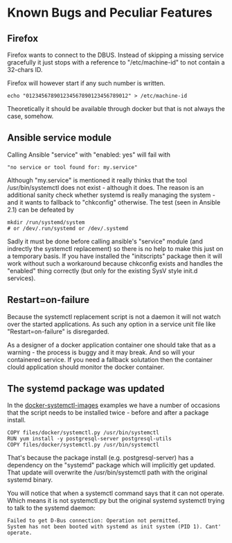 # Known Bugs and Peculiar Features


## Firefox

Firefox wants to connect to the DBUS. Instead of skipping
a missing service gracefully it just stops with a reference
to "/etc/machine-id" to not contain a 32-chars ID.

Firefox will however start if any such number is written.

    echo "012345678901234567890123456789012" > /etc/machine-id

Theoretically it should be available through docker but that
is not always the case, somehow.


## Ansible service module

Calling Ansible "service" with "enabled: yes" will fail with

    "no service or tool found for: my.service"

Although "my.service" is mentioned it really thinks that
the tool /usr/bin/systemctl does not exist - although it does.
The reason is an additional sanity check whether systemd is
really managing the system - and it wants to fallback to
"chkconfig" otherwise. The test (seen in Ansible 2.1) can
be defeated by

    mkdir /run/systemd/system
    # or /dev/.run/systemd or /dev/.systemd

Sadly it must be done before calling ansible's "service" module
(and indrectly the systemctl replacement) so there is no help
to make this just on a temporary basis. If you have installed
the "initscripts" package then it will work without such a
workaround because chkconfig exists and handles the "enabled"
thing correctly (but only for the existing SysV style init.d
services).

## Restart=on-failure

Because the systemctl replacement script is not a daemon it
will not watch over the started applications. As such any
option in a service unit file like "Restart=on-failure" is
disregarded.

As a designer of a docker application container one should
take that as a warning - the process is buggy and it may
break. And so will your containered service. If you need a
fallback solutation then the container clould application
should monitor the docker container.

## The systemd package was updated

In the [docker-systemctl-images](https://github.com/gdraheim/docker-systemctl-images)
examples we have a number of occasions that the script needs
to be installed twice - before and after a package install.

    COPY files/docker/systemctl.py /usr/bin/systemctl
    RUN yum install -y postgresql-server postgresql-utils
    COPY files/docker/systemctl.py /usr/bin/systemctl

That's because the package install (e.g. postgresql-server)
has a dependency on the "systemd" package which will
implicitly get updated. That update will overwrite the
/usr/bin/systemctl path with the original systemd binary.

You will notice that when a systemctl command says that it
can not operate. Which means it is not systemctl.py but the
original systemd systemctl trying to talk to the systemd daemon:

    Failed to get D-Bus connection: Operation not permitted.
    System has not been booted with systemd as init system (PID 1). Cant' operate.
